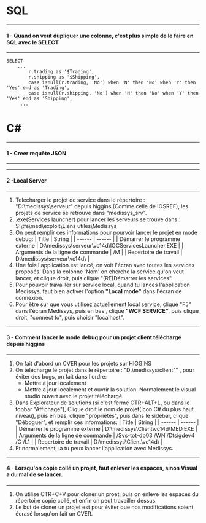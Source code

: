 
# SQL
***
#### 1 - Quand on veut dupliquer une colonne, c'est plus simple de le faire en SQL avec le SELECT 
***
````
SELECT
    ...
		r.trading as '$Trading',
		r.shipping as '$Shipping',
		case isnull(r.trading, 'No') when 'N' then 'No' when 'Y' then 'Yes' end as 'Trading',
		case isnull(r.shipping, 'No') when 'N' then 'No' when 'Y' then 'Yes' end as 'Shipping',
	 ...
````
# C#
***
#### 1 - Creer requête JSON
***

***
#### 2 -Local Server
***
1. Telecharger le projet de service dans le répertoire : "D:\medissys\serveur\"
    depuis higgins (Comme celle de IOSREF), les projets de service se retrouve dans "medissys_srv".
2. .exe(Services launcher) pour lancer les serveurs se trouve dans : S:\tfe\med\exploit\Liens utiles\Medissys
3. On peut remplir ces informations pour pourvoir lancer le projet  en mode debug:
    | Title | String |
    | ------ | ------ |
    | Démarrer le programme externe     | D:\medissys\serveur\vc14d\IOCServicesLauncher.EXE |
    | Arguments de la ligne de commande | /M |
    | Repertoire de travail             | D:\medissys\serveur\vc14d\ |
4. Une fois l'application est lancé, on voit l'écran avec toutes les services proposés. Dans la colonne 'Nom' on cherche la service qu'on veut lancer, et clique droit, puis clique "(RE)Démarrer les services".
5. Pour pouvoir travailler sur service local,  quand tu lances l'application Medissys, faut bien activer l'option __"Local mode"__ dans l'écran de connexion.
6. Pour être sur que vous utilisez actuellement local service, clique "F5" dans l'écran Medissys, puis en bas , clique __"WCF SERVICE"__, puis clique droit, "connect to", puis choisir "localhost".

***
#### 3 - Comment lancer le mode debug pour un projet client téléchargé depuis higgins 
***
1. On fait d'abord un CVER pour les projets sur HIGGINS
2. On télécharge le projet dans le répertoire : "D:\medissys\client\"" ,
    pour éviter des bugs, on fait dans l'ordre:
    - Mettre à jour localement
    - Mettre à jour localement et ouvrir la solution.
    Normalement le visual studio ouvert avec le projet téléchargé.
3. Dans Explorateur de solutions (si c'est fermé CTR+ALT+L, ou dans le topbar "Affichage"),
    Clique droit le nom de projet(Icon C# du plus haut niveau), puis en bas, clique "propriétés", puis dans le sidebar, clique "Déboguer", et remplir ces informations:
    | Title | String |
    | ------ | ------ |
    | Démarrer le programme externe     | D:\medissys\Client\vc14d\MED.EXE |
    | Arguments de la ligne de commande | /Svs-tot-db03 /WN /Dtsigdev4 /C /L1 |
    | Repertoire de travail             | D:\medissys\Client\vc14d\ |
4. Et normalement, la tu peux lancer l'application avec Medissys.

***
#### 4 - Lorsqu'on copie collé un projet, faut enlever les espaces, sinon Visual a du mal de se lancer.
***
1. On utilise CTR+C+V pour cloner un proet, puis on enleve les espaces du répertoire copie collé, et enfin on peut travailler dessus.
2. Le but de cloner un projet est pour éviter que nos modifications soient écrasé lorsqu'on fait un CVER.
